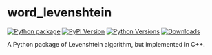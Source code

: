 # word_levenshtein

[![Python package](https://github.com/wq2012/word_levenshtein/actions/workflows/python-package.yml/badge.svg)](https://github.com/wq2012/word_levenshtein/actions/workflows/python-package.yml)
[![PyPI Version](https://img.shields.io/pypi/v/word_levenshtein.svg)](https://pypi.python.org/pypi/word_levenshtein)
[![Python Versions](https://img.shields.io/pypi/pyversions/word_levenshtein.svg)](https://pypi.org/project/word_levenshtein)
[![Downloads](https://static.pepy.tech/badge/word_levenshtein)](https://www.pepy.tech/projects/word_levenshtein)

A Python package of Levenshtein algorithm, but implemented in C++.
